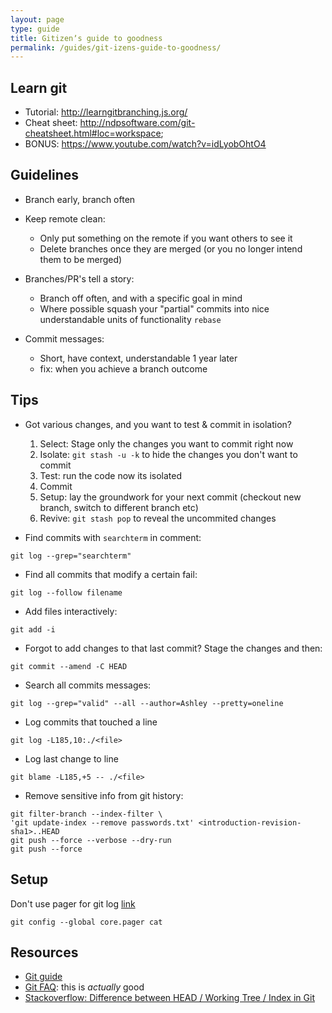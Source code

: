 ```yaml
---
layout: page
type: guide
title: Gitizenʼs guide to goodness
permalink: /guides/git-izens-guide-to-goodness/
---
```

## Learn git

* Tutorial: http://learngitbranching.js.org/
* Cheat sheet: http://ndpsoftware.com/git-cheatsheet.html#loc=workspace;
* BONUS: https://www.youtube.com/watch?v=idLyobOhtO4

## Guidelines

* Branch early, branch often
* Keep remote clean:

  * Only put something on the remote if you want others to see it
  * Delete branches once they are merged (or you no longer intend them to be merged)

* Branches/PR's tell a story:

  * Branch off often, and with a specific goal in mind
  * Where possible squash your "partial" commits into nice understandable units of functionality `rebase`

* Commit messages:

  * Short, have context, understandable 1 year later
  * fix: when you achieve a branch outcome

## Tips

* Got various changes, and you want to test & commit in isolation?

  1. Select: Stage only the changes you want to commit right now
  2. Isolate: `git stash -u -k` to hide the changes you don't want to commit
  3. Test: run the code now its isolated
  4. Commit
  5. Setup: lay the groundwork for your next commit (checkout new branch, switch to different branch etc)
  6. Revive: `git stash pop` to reveal the uncommited changes

* Find commits with `searchterm` in comment:

 `git log --grep="searchterm"`

* Find all commits that modify a certain fail:

 `git log --follow filename`

* Add files interactively:

 `git add -i`
 
* Forgot to add changes to that last commit? Stage the changes and then:

 `git commit --amend -C HEAD`

* Search all commits messages:

`git log --grep="valid" --all --author=Ashley --pretty=oneline`

* Log commits that touched a line

`git log -L185,10:./<file>`

* Log last change to line

`git blame -L185,+5 -- ./<file>`

* Remove sensitive info from git history:

```
git filter-branch --index-filter \
'git update-index --remove passwords.txt' <introduction-revision-sha1>..HEAD
git push --force --verbose --dry-run
git push --force
```

## Setup

Don't use pager for git log [link](http://stackoverflow.com/a/17078021/225813)

`git config --global core.pager cat`

## Resources

* [Git guide](http://rogerdudler.github.io/git-guide/)
* [Git FAQ](https://git.wiki.kernel.org/index.php/Git_FAQ#Why_the_.27Git.27_name.3F): this is _actually_ good
* [Stackoverflow: Difference between HEAD / Working Tree / Index in Git](http://stackoverflow.com/questions/3689838/difference-between-head-working-tree-index-in-git)
